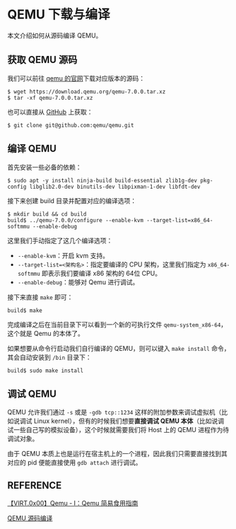 # QEMU 下载与编译

本文介绍如何从源码编译 QEMU。

## 获取 QEMU 源码

我们可以前往 [qemu 的官网](https://download.qemu.org)下载对应版本的源码：

```shell
$ wget https://download.qemu.org/qemu-7.0.0.tar.xz
$ tar -xf qemu-7.0.0.tar.xz
```

也可以直接从 [GitHub](https://github.com/qemu/qemu) 上获取：

```shell
$ git clone git@github.com:qemu/qemu.git
```

## 编译 QEMU

首先安装一些必备的依赖：

```shell
$ sudo apt -y install ninja-build build-essential zlib1g-dev pkg-config libglib2.0-dev binutils-dev libpixman-1-dev libfdt-dev
```

接下来创建 build 目录并配置对应的编译选项：

```shell
$ mkdir build && cd build
build$ ../qemu-7.0.0/configure --enable-kvm --target-list=x86_64-softmmu --enable-debug
```

这里我们手动指定了这几个编译选项：

- `--enable-kvm`：开启 kvm 支持。
- `--target-list=<架构名>`：指定要编译的 CPU 架构，这里我们指定为 `x86_64-softmmu` 即表示我们要编译 x86 架构的 64位 CPU。
- `--enable-debug`：能够对 Qemu 进行调试。

接下来直接 `make` 即可：

```shell
build$ make
```

完成编译之后在当前目录下可以看到一个新的可执行文件 `qemu-system_x86-64`，这个就是 Qemu 的本体了。

如果想要从命令行启动我们自行编译的 QEMU，则可以键入 `make install` 命令，其会自动安装到 `/bin` 目录下：

```shell
build$ sudo make install
```

## 调试 QEMU

QEMU 允许我们通过 `-s` 或是 `-gdb tcp::1234` 这样的附加参数来调试虚拟机（比如说调试 Linux kernel），但有的时候我们想要**直接调试 QEMU 本体**（比如说调试一些自己写的模拟设备），这个时候就需要我们将 Host 上的 QEMU 进程作为待调试对象。

由于 QEMU 本质上也是运行在宿主机上的一个进程，因此我们只需要直接找到其对应的 pid 便能直接使用 `gdb attach` 进行调试。

## REFERENCE

[【VIRT.0x00】Qemu - I：Qemu 简易食用指南](https://arttnba3.cn/2022/07/15/VIRTUALIZATION-0X00-QEMU-PART-I/)

[QEMU 源码编译](https://hlyani.github.io/notes/openstack/qemu_make.html)